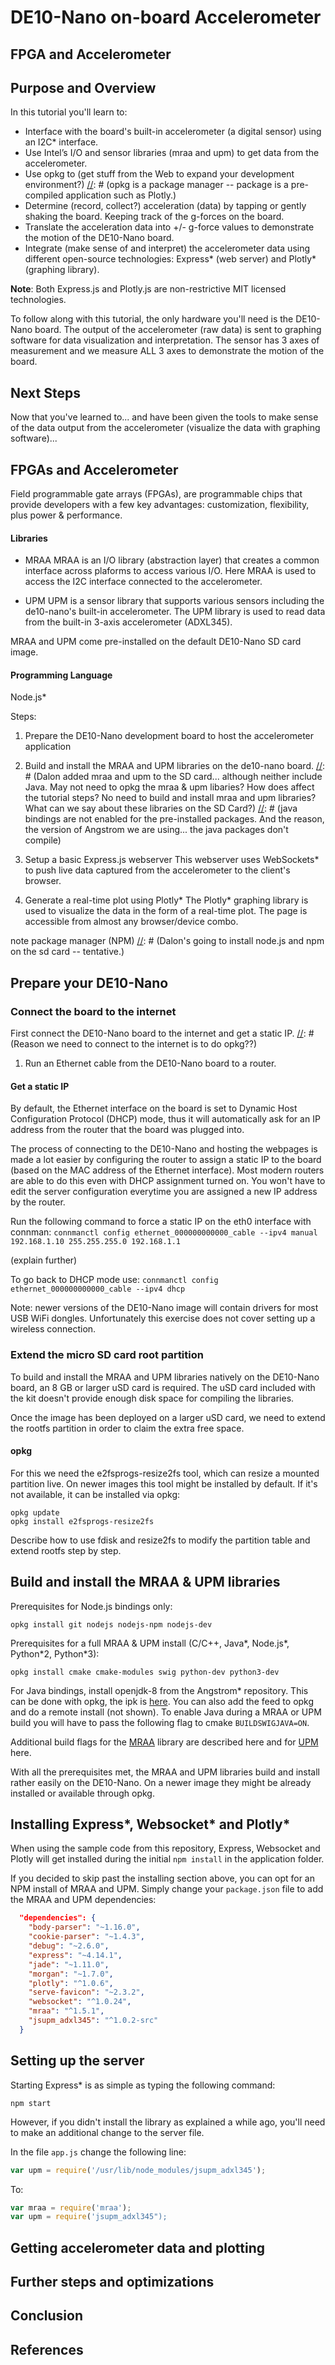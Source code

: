# DE10-Nano on-board Accelerometer

## FPGA and Accelerometer
[//]: # (This syntax works like a comment, and won't appear in any output.)
## Purpose and Overview
In this tutorial you'll learn to:
* Interface with the board's built-in accelerometer (a digital sensor) using an I2C\* interface.
* Use Intel’s I/O and sensor libraries (mraa and upm) to get data from the accelerometer.
* Use opkg to (get stuff from the Web to expand your development environment?)
[//]: # (opkg is a package manager -- package is a pre-compiled application such as Plotly.)
* Determine (record, collect?) acceleration (data) by tapping or gently shaking the board. Keeping track of the g-forces on the board.
* Translate the acceleration data into +/- g-force values to demonstrate the motion of the DE10-Nano board.
* Integrate (make sense of and interpret) the accelerometer data using different open-source technologies: Express\* (web server) and Plotly\* (graphing library). 

**Note**: Both Express.js and Plotly.js are non-restrictive MIT licensed technologies. 

To follow along with this tutorial, the only hardware you'll need is the DE10-Nano board.  The output of the accelerometer (raw data) is sent to graphing software for data visualization and interpretation. The sensor has 3 axes of measurement and we measure ALL 3 axes to demonstrate the motion of the board. 

[//]: # (For getting a tilt/orientation vector you would need to do a bit of trigonometry on the accelerometer data and that is not shown.)

## Next Steps
[//]: # (Move to the end of document.)

Now that you've learned to... and have been given the tools to make sense of the data output from the accelerometer (visualize the data with graphing software)...

## FPGAs and Accelerometer
[//]: # (This syntax works like a comment, and won't appear in any output.)
Field programmable gate arrays (FPGAs), are programmable chips that provide developers with a few key advantages: customization, flexibility, plus power & performance.

[//]: # (Description of MRAA and UPM and provide further links.)

#### Libraries
[//]: # (Dalon, can you help build these descriptions out? Descriptions specifically related to this exercise?)

* MRAA
MRAA is an I/O library (abstraction layer) that creates a common interface across plaforms to access various I/O. Here MRAA is used to access the I2C interface connected to the accelerometer.

* UPM
UPM is a sensor library that supports various sensors including the de10-nano's built-in accelerometer. The UPM library is used to read data from the built-in  3-axis accelerometer (ADXL345).

MRAA and UPM come pre-installed on the default DE10-Nano SD card image.

#### Programming Language
Node.js\*

[//]: # (Tudor, where are we viewing the Plotly graph? Are we connected to the board via HMDI?)

Steps:

1. Prepare the DE10-Nano development board to host the accelerometer application

1. Build and install the MRAA and UPM libraries on the de10-nano board.
[//]: # (Dalon added mraa and upm to the SD card... although neither include Java. May not need to opkg the mraa & upm libaries? How does affect the tutorial steps? No need to build and install mraa and upm libraries? What can we say about these libraries on the SD Card?)
[//]: # (java bindings are not enabled for the pre-installed packages. And the reason, the version of Angstrom we are using... the java packages don't compile)

1. Setup a basic Express.js webserver
This webserver uses WebSockets\* to push live data captured from the accelerometer to the client's browser.

1. Generate a real-time plot using Plotly\*
The Plotly\* graphing library is used to visualize the data in the form of a real-time plot. The page is accessible from almost any browser/device combo.

note package manager (NPM) 
[//]: # (Dalon's going to install node.js and npm on the sd card -- tentative.)

## Prepare your DE10-Nano
[//]: # (Plug into the hmdi port? What other ports on the board are used here? He's probably using rj45 -- the name of the connector used for Ethernet -- big square silver box -- )
[//]: # (connect a keyboard and mouse?)
[//]: # (block diagram or picture of how everything is connected to the board?)

### Connect the board to the internet

First connect the DE10-Nano board to the internet and get a static IP. 
[//]: # (Reason we need to connect to the internet is to do opkg??)

1. Run an Ethernet cable from the DE10-Nano board to a router. 

#### Get a static IP
By default, the Ethernet interface on the board is set to Dynamic Host Configuration Protocol (DHCP) mode, thus it will automatically ask for an IP address from the router that the board was plugged into.

The process of connecting to the DE10-Nano and hosting the webpages is made a lot easier by configuring the router to assign a static IP to the board (based on the MAC address of the Ethernet interface). Most modern routers are able to do this even with DHCP assignment turned on. You won't have to edit the server configuration everytime you are assigned a new IP address by the router. 

Run the following command to force a static IP on the eth0 interface with connman:
`connmanctl config ethernet_000000000000_cable --ipv4 manual 192.168.1.10 255.255.255.0 192.168.1.1`

(explain further)

To go back to DHCP mode use:
`connmanctl config ethernet_000000000000_cable --ipv4 dhcp`

Note: newer versions of the DE10-Nano image will contain drivers for most USB WiFi dongles. Unfortunately this exercise does not cover setting up a wireless connection.

### Extend the micro SD card root partition
[//]: # (May not be necessary because Dalon increased the size of the partition by default -- before there was 300 MB of free space -- but now Dalon freed up 1 GB -- and if necessary Dalon can free up more -- if needed. When you start compiling source code, you need more room.)

To build and install the MRAA and UPM libraries natively on the DE10-Nano board, an 8 GB or larger uSD card is required. The uSD card included with the kit doesn't provide enough disk space for compiling the libraries.

Once the image has been deployed on a larger uSD card, we need to extend the rootfs partition in order to claim the extra free space.

[//]: # (comment.)

[//]: # (Give the user another option -- include note about using the default microsd card and not having to deploy the image on a larger microsd card image.)

[//]: # (Two major paths -- Tudor to elaborate.)

#### opkg
[//]: # (Describe opkg and how to use it to install software on the DE10-Nano.)
[//]: # (Using opkg, you will install... packages include? mraa & upm libraries, Plotly, amd what else? When you do opkg, you need connection to internet. )

[//]: # (Opkg is use to get packages -- definition? -- off the Web to do what? The result of using opkg? development tools and driver expansion. opkg allows you to expand upon the pre-installed applications using pre-compiled binary feeds provided by Angstrom. When you opkg you're installing stuff on the SD card... when you're running opkg you connect to serial com)

For this we need the e2fsprogs-resize2fs tool, which can resize a mounted partition live. On newer images this tool might be installed by default.
If it's not available, it can be installed via opkg:
```
opkg update
opkg install e2fsprogs-resize2fs
````

Describe how to use fdisk and resize2fs to modify the partition table and extend rootfs step by step.

## Build and install the MRAA & UPM libraries

Prerequisites for Node.js bindings only:
```
opkg install git nodejs nodejs-npm nodejs-dev
```

Prerequisites for a full MRAA & UPM install (C/C++, Java\*, Node.js\*, Python\*2, Python\*3):
```
opkg install cmake cmake-modules swig python-dev python3-dev
```
[//]: # (We may not need the above. Tudor needs to tell us what the runtime dependencies are. Can Dalon pre-install the npm stuff?)

[//]: # (Pre-installed versions of mraa & upm don't support the Java API.)

For Java bindings, install openjdk-8 from the Angstrom\* repository. This can be done with opkg, the ipk is
[here](http://feeds.angstrom-distribution.org/feeds/v2015.12/ipk/glibc/armv7at2hf-vfp-neon/base/openjdk-8_72b05-r0.0_armv7at2hf-vfp-neon.ipk).
You can also add the feed to opkg and do a remote install (not shown).
To enable Java during a MRAA or UPM build you will have to pass the following flag to cmake `BUILDSWIGJAVA=ON`.

Additional build flags for the [MRAA](https://github.com/intel-iot-devkit/mraa/blob/master/docs/building.md)
library are described here and for [UPM](https://github.com/intel-iot-devkit/upm/blob/master/docs/building.md) here.

With all the prerequisites met, the MRAA and UPM libraries build and install rather easily on the DE10-Nano.
On a newer image they might be already installed or available through opkg.

## Installing Express\*, Websocket\* and Plotly\*
[//]: # (Dalon installed node.js because it's a requirement but node.js npm install <-- Dalon doesn't know what that is. If possible, Dalon wants to pre-install as many items as possible on the sd card.)

When using the sample code from this repository, Express, Websocket and Plotly will get installed during the initial
`npm install` in the application folder.

If you decided to skip past the installing section above, you can opt for an NPM install of MRAA and UPM.
Simply change your `package.json` file to add the MRAA and UPM dependencies:

```json
  "dependencies": {
    "body-parser": "~1.16.0",
    "cookie-parser": "~1.4.3",
    "debug": "~2.6.0",
    "express": "~4.14.1",
    "jade": "~1.11.0",
    "morgan": "~1.7.0",
    "plotly": "^1.0.6",
    "serve-favicon": "~2.3.2",
    "websocket": "^1.0.24",
    "mraa": "^1.5.1",
    "jsupm_adxl345": "^1.0.2-src"
  }
```

## Setting up the server

Starting Express\* is as simple as typing the following command:
```
npm start
```

However, if you didn't install the library as explained a while ago, you'll need to make an additional
change to the server file.

In the file `app.js` change the following line:
```js
var upm = require('/usr/lib/node_modules/jsupm_adxl345');
```
To:
```js
var mraa = require('mraa');
var upm = require('jsupm_adxl345");
```

## Getting accelerometer data and plotting

## Further steps and optimizations

## Conclusion

## References
